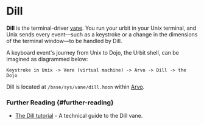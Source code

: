 # Dill

**Dill** is the terminal-driver [vane](vane.md). You run your urbit in your Unix terminal, and Unix sends every event—such as a keystroke or a change in the dimensions of the terminal window—to be handled by Dill.

A keyboard event's journey from Unix to Dojo, the Urbit shell, can be imagined as diagrammed below:

```
Keystroke in Unix -> Vere (virtual machine) -> Arvo -> Dill -> the Dojo
```

Dill is located at `/base/sys/vane/dill.hoon` within [Arvo](arvo.md).

### Further Reading {#further-reading}

- [The Dill tutorial](../urbit-os/kernel/dill) - A technical guide to the Dill vane.
